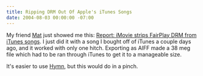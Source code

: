 ```yaml
---
title: Ripping DRM Out Of Apple's iTunes Songs
date: 2004-08-03 00:00:00 -07:00
---
```


<p>
My friend <a href="http://mac.honan.net/">Mat</a> just showed me this: <a href="http://www.macnn.com/news/25695">Report: iMovie strips FairPlay DRM from iTunes songs</a>. I just did it with a song I bought off of iTunes a couple days ago, and it worked with only one hitch. Exporting as AIFF made a 38 meg file which had to be ran through iTunes to get it to a manageable size.
</p>
<p>
It's easier to use <a href="http://hymn-project.org/">Hymn</a>, but this would do in a pinch.
</p>
